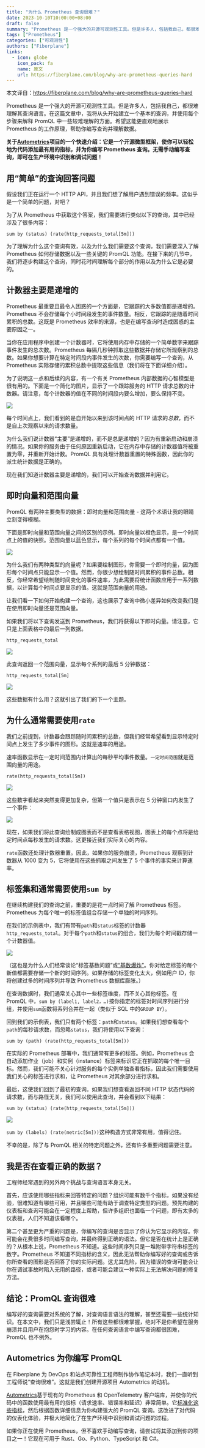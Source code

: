 ```yaml
---
title: "为什么 Prometheus 查询很难？"
date: 2023-10-10T10:00:00+08:00
draft: false
summary: "Prometheus 是一个强大的开源可观测性工具。但是许多人，包括我自己，都很难理解其查询语言。在这篇文章中，我将从头开始建立一个基本的查询，并使用每个步骤来解释 PromQL 中一些较难理解的方面。希望这能更直观地展示 Prometheus 的工作原理，帮助你编写查询并理解数据。"
tags: ["Prometheus"]
categories: ["可观测性"]
authors: ["Fiberplane"]
links:
  - icon: globe
    icon_pack: fa
    name: 原文
    url: https://fiberplane.com/blog/why-are-prometheus-queries-hard
---
```


本文译自：<https://fiberplane.com/blog/why-are-prometheus-queries-hard>

Prometheus 是一个强大的开源可观测性工具。但是许多人，包括我自己，都很难理解其查询语言。在这篇文章中，我将从头开始建立一个基本的查询，并使用每个步骤来解释 PromQL 中一些较难理解的方面。希望这能更直观地展示 Prometheus 的工作原理，帮助你编写查询并理解数据。

**关于[Autometrics](https://autometrics.dev/)项目的一个快速介绍：它是一个开源微型框架，使你可以轻松地为代码添加最有用的指标，并为你编写 Prometheus 查询。无需手动编写查询，即可在生产环境中识别和调试问题！**

## 用“简单”的查询回答问题

假设我们正在运行一个 HTTP API，并且我们想了解用户遇到错误的频率。这似乎是一个简单的问题，对吧？

为了从 Prometheus 中获取这个答案，我们需要进行类似以下的查询，其中已经涉及了很多内容：

```
sum by (status) (rate(http_requests_total[5m]))
```

为了理解为什么这个查询有效，以及为什么我们需要这个查询，我们需要深入了解 Prometheus 如何存储数据以及一些关键的 PromQL 功能。在接下来的几节中，我们将逐步构建这个查询，同时花时间理解每个部分的作用以及为什么它是必要的。

## 计数器主要是递增的

Prometheus 最重要且最令人困惑的一个方面是，它跟踪的大多数值都是递增的。Prometheus 不会存储每个小时间段发生的事件数量。相反，它跟踪的是随着时间累积的总数。这既是 Prometheus 效率的来源，也是在编写查询时造成困惑的主要原因之一。

当你在应用程序中创建一个计数器时，它将使用内存中存储的一个简单数字来跟踪事件发生的总次数。Prometheus 每隔几秒钟抓取这些数据并存储它所观察到的总数。如果你想要计算在特定时间段内事件发生的次数，你需要编写一个查询，从 Prometheus 实际存储的累积总数中提取这些信息（我们将在下面详细介绍）。

为了说明这一点和后续的内容，有一个有关 Prometheus 内部数据的心智模型是很有用的。下面是一个简化的图片，显示了一个跟踪服务的 HTTP 请求总数的计数器。请注意，每个计数器的值在不同的时间段内要么增加，要么保持不变。

![](1.webp)

每个时间点上，我们看到的是自开始以来到该时间点的 HTTP 请求的*总数*，而不是自上次观察以来的请求数量。

为什么我们说计数器“主要”是递增的，而不是总是递增的？因为有重新启动和崩溃的情况。如果你的服务由于任何原因重新启动，它在内存中存储的计数器值将被重置为零，并重新开始计数。PromQL 具有处理计数器重置的特殊函数，因此你的派生统计数据是正确的。

现在我们知道计数器主要是递增的，我们可以开始查询数据并利用它。

## 即时向量和范围向量

PromQL 有两种主要类型的数据：即时向量和范围向量 - 这两个术语让我的眼睛立刻变得模糊。

下面是即时向量和范围向量之间的区别的示例。即时向量以橙色显示，是一个时间点上的值的快照。范围向量以蓝色显示，每个系列的每个时间点都有一个值。

![](2.webp)

为什么我们有两种类型的向量呢？如果要绘制图形，你需要一个即时向量，因为图形每个时间点只能显示一个值。然而，你很少想绘制随时间累积的事件总数。相反，你经常希望绘制随时间变化的事件速率，为此需要将统计函数应用于一系列数据，以计算每个时间点要显示的值。这就是范围向量的用途。

让我们看一下如何开始构建一个查询，这也展示了查询中微小差异如何改变我们是在使用即时向量还是范围向量。

如果我们将以下查询发送到 Prometheus，我们将获得以下即时向量。请注意，它只是上面表格中的最后一列数据。

```
http_requests_total
```

![](3.webp)

此查询返回一个范围向量，显示每个系列的最后 5 分钟数据：

```
http_requests_total[5m]
```

![](4.webp)

这些数据有什么用？这就引出了我们的下一个主题。

## 为什么通常需要使用`rate`

我们之前提到，计数器会跟踪随时间累积的总数，但我们经常希望看到显示特定时间点上发生了多少事件的图形。这就是速率的用途。

速率函数显示在一定时间范围内计算出的每秒平均事件数量。`一定时间范围`就是范围向量的用途。

```
rate(http_requests_total[5m])
```

![](5.webp)

这些数字看起来突然变得更加复杂，但第一个值只是表示在 5 分钟窗口内发生了一个事件：

![](6.webp)

现在，如果我们将此查询绘制成图表而不是查看表格视图，图表上的每个点将是给定时间点每秒发生的请求数。这更接近我们实际关心的内容。

`rate`函数还处理计数器重置。因此，如果你的服务崩溃，Prometheus 观察到计数器从 1000 变为 5，它将使用在这些抓取之间发生了 5 个事件的事实来计算速率。

## 标签集和通常需要使用`sum by`

在继续构建我们的查询之前，重要的是花一点时间了解 Prometheus 标签。Prometheus 为每个唯一的标签值组合存储一个单独的时间序列。

在我们的示例表中，我们有带有`path`和`status`标签的计数器`http_requests_total`。对于每个`path`和`status`的组合，我们为每个时间戳存储一个计数器值。

![](7.webp)

（这也是为什么人们经常谈论“标签基数问题”或[“基数爆炸”](https://blog.cloudflare.com/how-cloudflare-runs-prometheus-at-scale/#metrics-cardinality)。你对给定标签的每个新值都需要存储一个新的时间序列。如果存储的标签变化太大，例如用户 ID，你将创建过多的时间序列并导致 Prometheus 数据库膨胀。）

在查询数据时，我们通常关心其中一些标签维度，而不关心其他标签。在 PromQL 中，`sum by (label1, label2，…)`按你指定的标签对时间序列进行分组，并使用`sum`函数将系列合并在一起（类似于 SQL 中的`GROUP BY`）。

回到我们的示例表，我们只有两个标签：`path`和`status`。如果我们想查看每个`path`的每秒请求数，而忽略`status`，我们将使用以下查询：

```
sum by (path) (rate(http_requests_total[5m]))
```

在实际的 Prometheus 部署中，我们通常有更多的标签。例如，Prometheus 会自动添加作业（job）和实例（instance）标签来标识它正在抓取的每个唯一目标。然而，我们可能不关心针对服务的每个实例单独查看指标，因此我们需要使用我们关心的标签进行求和，让 Prometheus 对其余部分进行求和。

最后，这使我们回到了最初的查询。如果我们想查看返回不同 HTTP 状态代码的请求数，而与路径无关，我们可以使用此查询，并会看到以下结果：

```
sum by (status) (rate(http_requests_total[5m]))
```

![](8.webp)

`sum by (labels) (rate(metric[5m]))`这种构造方式非常有用，值得记住。

不幸的是，除了与 PromQL 相关的特定问题之外，还有许多重要问题需要注意。

## 我是否在查看正确的数据？

工程师经常遇到的另外两个挑战与查询语言本身无关。

首先，应该使用哪些指标来回答特定的问题？组织可能有数千个指标，如果没有经验，很难知道有哪些可用，并且哪些可能有助于调查特定类型的问题。预先构建的仪表板和查询可能会在一定程度上帮助，但许多组织也面临一个问题，即有太多的仪表板，人们不知道该看哪个。

第二个甚至更为严重的问题是，你编写的查询是否显示了你认为它显示的内容。你可能会花费很多时间编写查询，并最终得到正确的语法。但它是否在统计上是正确的？从根本上说，Prometheus 不知道。这些时间序列只是一堆附带字符串标签的数字。Prometheus 不知道不同指标的含义，因此无法帮助你编写好的查询或告诉你所查看的图形是否回答了你的实际问题。这尤其危险，因为错误的查询可能会让你在调试事故时陷入无用的路径，或者可能会建议一种实际上无法解决问题的修复方法。

## 结论：PromQL 查询很难

编写好的查询需要对系统的了解，对查询语言语法的理解，甚至还需要一些统计知识。在本文中，我们只是浅尝辄止！所有这些都很难掌握，绝对不是你希望在服务崩溃并且用户在抱怨时学习的内容。在任何查询语言中编写查询都很困难，PromQL 也不例外。

## Autometrics 为你编写 PromQL

在 Fiberplane 为 DevOps 和站点可靠性工程师制作协作笔记本时，我们一直听到工程师说“查询很难”。这就是我们创建开源项目 Autometrics 的动机。

[Autometrics](https://autometrics.dev/)基于现有的 Prometheus 和 OpenTelemetry 客户端库，并使你的代码中的函数使用最有用的指标（请求速率、错误率和延迟）非常简单。它[标准化这些指标](https://fiberplane.com/blog/the-case-for-function-level-metrics)，然后根据函数详细信息为你构建强大的 PromQL 查询。这改进了对代码的仪表化体验，并极大地简化了在生产环境中识别和调试问题的过程。

如果你正在使用 Prometheus，但不喜欢手动编写查询，请尝试将其添加到你的项目之一！它现在可用于 Rust、Go、Python、TypeScript 和 C#。
